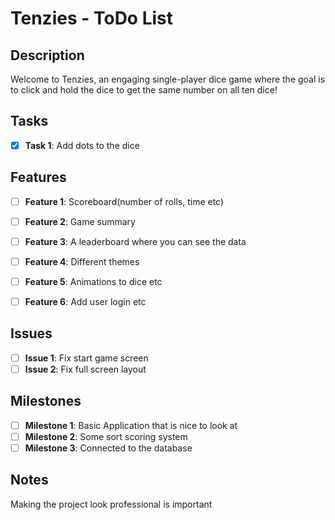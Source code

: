 # Tenzies - ToDo List

## Description
Welcome to Tenzies, an engaging single-player dice game where the goal is to click and hold the dice to get the same number on all ten dice!

## Tasks

- [x] **Task 1**: Add dots to the dice


## Features

- [ ] **Feature 1**: Scoreboard(number of rolls, time etc)
- [ ] **Feature 2**: Game summary
- [ ] **Feature 3**: A leaderboard where you can see the data
- [ ] **Feature 4**: Different themes
- [ ] **Feature 5**: Animations to dice etc
- [ ] **Feature 6**: Add user login etc


## Issues

- [ ] **Issue 1**: Fix start game screen
- [ ] **Issue 2**: Fix full screen layout

## Milestones

- [ ] **Milestone 1**: Basic Application that is nice to look at
- [ ] **Milestone 2**: Some sort scoring system
- [ ] **Milestone 3**: Connected to the database

## Notes

Making the project look professional is important

